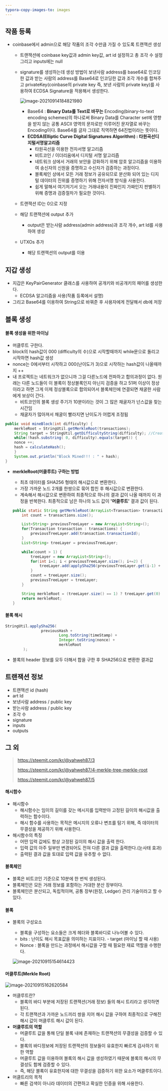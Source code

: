 ```yaml
---
typora-copy-images-to: images
---
```






## 작품 등록

- coinbase에서 admin으로 해당 작품의 조각 수만큼 가질 수 있도록 트랜잭션 생성

  - 트랜잭션에 coinbase key값과 admin key값, art id 설정하고 총 조각 수 설정 그리고 inputs에는 null

  - signature를 생성하는데 생성 방법이 보낸사람 address를 base64로 인코딩한 값과 받는 사람의 address를 Base64로 인코딩한 값과 조각 개수를 합쳐주고 privateKey(coinbase의 private key 즉, 보낸 사람의 private key)를 사용하여 ECDSA Signature을 적용해서 생성한다.

    ![image-20210914184821980](images/image-20210914184821980.png)

    - Base64 : **Binary Data를 Text로 바꾸는** Encoding(binary-to-text encoding schemes)의 하나로써 Binary Data를 Character set에 영향을 받지 않는 공통 ASCII 영역의 문자로만 이루어진 문자열로 바꾸는 Encoding이다.  Base64를 글자 그대로 직역하면 64진법이라는 뜻이다.
    - **ECDSA(Elliptic Curve Digital Signatures Algorithm) : 타원곡선디지털서명알고리즘** 
      - 타원곡선을 이용한 전자서명 알고리즘
      - 비트코인 / 이더리움에서 디지털 서명 알고리즘
      - 네트워크 상에서 거래의 보안을 강화하기 위해 암호 알고리즘을 이용하여 송신자의 신원을 증명하고 수신자가 검증하는 과정이다.
      - 블록체인 상에서 모든 거래 정보가 공유되므로 분산화 되어 있는 디지털 데이터의 진위를 증명하기 위해 전자서명 방식을 사용한다.
      - 쉽게 말해서 여기저기서 오는 거래내용이 진짜인지 가짜인지 판별하기 위해 증명과 검증절차가 필요한 것이다.

  - 트랜잭션 ID는 0으로 지정

  - 해당 트랜잭션에 output 추가

    - output은 받는사람 address(admin address)과 조각 개수, art Id를 사용하여 생성

  - UTXOs 추가

    - 해당 트랜잭션의 output를 이용

    



## 지갑 생성

- 지갑은 KeyPairGenerator 클래스를 사용하여 공개키와 비공개키의 패어를 생성한다.
  - ECDSA 알고리즘을 사용(작품 등록에서 설명)
- 그리고 Base64를 이용하여 String으로 바꿔준 후 사용자에게 전달해서 db에 저장



## 블록 생성

#### 블록 생성을 위한 마이닝 

- 머클루트 구한다.
- block의 hash값이 000 (difficulty의 수)으로 시작할때까지 while문으로 돌리고 시작하면 hash값 생성
- nonce는 0에서부터 시작하고 000(난이도가 3)으로 시작하는 hash값이 나올때까지 ++
- 내 프로젝트는 네트워크가 없으니까 그걸 다른노드에 전파하고 합의과정이 없다. 원래는 다른 노드들이 이 블록이 정상블록인지 아닌지 검증을 하고 51퍼 이상이 정상이라고 하면 그게 이제 정상블록으로 합의되어서 블록체인에 연결되면 채굴한 사람에게 보상이 간다.
  - 비트코인의 블록 생성 주기가 10분이라는 것이 그 많은 채굴자가 넌스값을 찾는 시간임
  - 채굴자가 많아져서 채굴이 빨라지면 난이도가 어렵게 조정됨

```java
public void mineBlock(int difficulty) {
    merkleRoot = StringUtil.getMerkleRoot(transactions);
    String target = StringUtil.getDifficultyString(difficulty); //Create a string with difficulty * "0"
    while(!hash.substring( 0, difficulty).equals(target)) {
    nonce ++;
    hash = calculateHash();
    }
    System.out.println("Block Mined!!! : " + hash);
}
```

- **merkleRoot(머클루트) 구하는 방법**

  - 최초 데이터를 SHA256 형태의 해시값으로 변환한다.
  - 가장 가까운 노드 2개를 한쌍으로 묶어 합친 후 해시값으로 변환한다.
  - 계속해서 해시값으로 변환하여 최종적으로 하나의 결과 값이 나올 때까지 이 과정을 반복한다. 최종적으로 남은 하나의 노드 값이 **'머클루트'** 결과 값이 된다.

  ```java
  public static String getMerkleRoot(ArrayList<Transaction> transactions) {
      int count = transactions.size();
  
      List<String> previousTreeLayer = new ArrayList<String>();
      for(Transaction transaction : transactions) {
          previousTreeLayer.add(transaction.transactionId);
      }
      List<String> treeLayer = previousTreeLayer;
  
      while(count > 1) {
          treeLayer = new ArrayList<String>();
          for(int i=1; i < previousTreeLayer.size(); i+=2) {
              treeLayer.add(applySha256(previousTreeLayer.get(i-1) + previousTreeLayer.get(i)));
          }
          count = treeLayer.size();
          previousTreeLayer = treeLayer;
      }
  
      String merkleRoot = (treeLayer.size() == 1) ? treeLayer.get(0) : "";
      return merkleRoot;
  }
  ```

  



#### 블록 해시

```java
StringUtil.applySha256(
                previousHash +
                        Long.toString(timeStamp) +
                        Integer.toString(nonce) +
                        merkleRoot
        );
```

- 블록의 header 정보를 모두 더해서 합을 구한 후 SHA256으로 변환한 결과값







## 트랜잭션 정보

- 트랜잭션 id (hash)
- art Id
- 보낸사람 address / public key
- 받는사람 address / public key
- 조각 수
- signature
- inputs
- outputs





## 그 외 

> https://steemit.com/kr/@yahweh87/3
>
> https://steemit.com/kr/@yahweh87/4-merkle-tree-merkle-root
>
> https://steemit.com/kr/@yahweh87/5

#### 해시함수

- 해시함수
  - 해시함수는 임이의 길이를 갖는 메시지를 입력받아 고정된 길이의 해시값을 출력하는 함수이다.
  - 해시 함수를 사용하는 목적은 메시지의 오류나 변조를 탐기 위해, 즉 데이터의 무결성을 제공하기 위해 사용한다.
- 해시함수의 특징
  - 어떤 입력 값에도 항상 고정된 길이의 해시 값을 출력 한다.
  - 입력 값의 아주 일부만 변경되어도 전혀 다른 결과 값을 출력한다.(눈사태 효과)
  - 출력된 결과 값을 토대로 입력 값을 유추할 수 없다.



#### 블록체인

- 블록은 비트코인 기준으로 10분에 한 번씩 생성된다.
- 블록체인은 모든 거래 정보를 포함하는 거대한 분산 장부이다.
- 블록체인은 분산되고, 독립적이며, 공통 장부(원장, Ledger) 관리 기술이라고 할 수 있다.



#### 블록

- 블록의 구성요소

  - 블록을 구성하는 요소들은 크게 헤더와 블록바디로 나누어볼 수 있다.
  - bits : 난이도 해시 목표값을 의미하는 지표이다. - target (마이닝 할 때 사용)
  - Nonce : 블록을 만드는 과정에서 해시값을 구할 때 필요한 재료 역할을 수행한다. 

  ![image-20210915154614423](images/image-20210915154614423.png) 



#### 머클루트(Merkle Root)

![image-20210915162620584](images/image-20210915162620584.png)

- 머클루트란?
  - 블록의 바디 부분에 저장된 트랜잭션(거래 정보) 들의 해시 트리라고 생각하면 된다.
  - 각 트랜잭션과 가까운 노드끼리 쌍을 지어 해시 값을 구하여 최종적으로 구해진 해시 값이 머클루트 해시 값이 된다.
- **머클루트의 역할**
  - 머클루트 값을 통해 단일 블록 내에 존재하는 트랜잭션의 무결성을 검증할 수 있다. 
  - 블록의 바디정보에 저장된 트랜잭션의 정보들이 유효한지 빠르게 검사하기 위한 역할
  - 머클루트 값을 이용하여 블록의 해시 값을 생성하였기 때문에 블록의 해시의 무결성도 함께 검증할 수 있다.
  - 즉, 해당 블록이 유효한지에 대한 무결성을 검증하기 위한 요소가 머클루트이다.
- 머클트리의 목적
  - 빠른 검색이 아니라 데이터의 간편하고 확실한 인증을 위해 사용한다.



